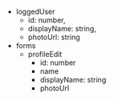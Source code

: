 - loggedUser
    - id: number,
    - displayName: string,
    - photoUrl: string
- forms
    - profileEdit
        - id: number
        - name
        - displayName: string
        - photoUrl
        